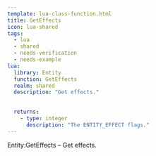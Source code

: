 ```yaml
---
template: lua-class-function.html
title: GetEffects
icon: lua-shared
tags:
  - lua
  - shared
  - needs-verification
  - needs-example
lua:
  library: Entity
  function: GetEffects
  realm: shared
  description: "Get effects."
  
  
  returns:
    - type: integer
      description: "The ENTITY_EFFECT flags."
---
```


<div class="lua__search__keywords">
Entity:GetEffects &#x2013; Get effects.
</div>
